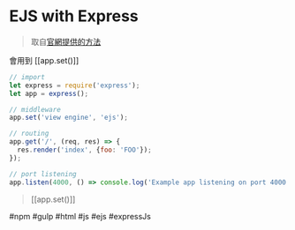# EJS with Express
>取自[官網提供的方法](https://github.com/mde/ejs/wiki/Using-EJS-with-Express)

會用到 [[app.set()]]
```js
// import
let express = require('express');
let app = express();

// middleware
app.set('view engine', 'ejs');

// routing
app.get('/', (req, res) => {
  res.render('index', {foo: 'FOO'});
});

// port listening
app.listen(4000, () => console.log('Example app listening on port 4000!'));
```
>[[app.set()]]

#npm #gulp #html #js #ejs #expressJs 